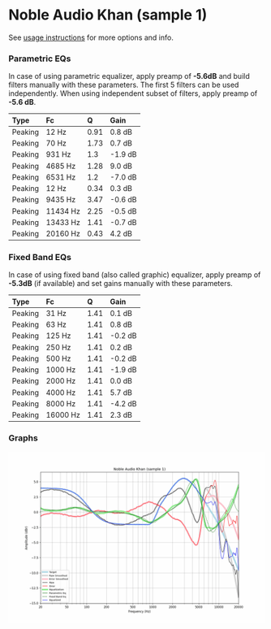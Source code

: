 # Noble Audio Khan (sample 1)
See [usage instructions](https://github.com/jaakkopasanen/AutoEq#usage) for more options and info.

### Parametric EQs
In case of using parametric equalizer, apply preamp of **-5.6dB** and build filters manually
with these parameters. The first 5 filters can be used independently.
When using independent subset of filters, apply preamp of **-5.6 dB**.

| Type    | Fc       |    Q | Gain    |
|:--------|:---------|:-----|:--------|
| Peaking | 12 Hz    | 0.91 | 0.8 dB  |
| Peaking | 70 Hz    | 1.73 | 0.7 dB  |
| Peaking | 931 Hz   | 1.3  | -1.9 dB |
| Peaking | 4685 Hz  | 1.28 | 9.0 dB  |
| Peaking | 6531 Hz  | 1.2  | -7.0 dB |
| Peaking | 12 Hz    | 0.34 | 0.3 dB  |
| Peaking | 9435 Hz  | 3.47 | -0.6 dB |
| Peaking | 11434 Hz | 2.25 | -0.5 dB |
| Peaking | 13433 Hz | 1.41 | -0.7 dB |
| Peaking | 20160 Hz | 0.43 | 4.2 dB  |

### Fixed Band EQs
In case of using fixed band (also called graphic) equalizer, apply preamp of **-5.3dB**
(if available) and set gains manually with these parameters.

| Type    | Fc       |    Q | Gain    |
|:--------|:---------|:-----|:--------|
| Peaking | 31 Hz    | 1.41 | 0.1 dB  |
| Peaking | 63 Hz    | 1.41 | 0.8 dB  |
| Peaking | 125 Hz   | 1.41 | -0.2 dB |
| Peaking | 250 Hz   | 1.41 | 0.2 dB  |
| Peaking | 500 Hz   | 1.41 | -0.2 dB |
| Peaking | 1000 Hz  | 1.41 | -1.9 dB |
| Peaking | 2000 Hz  | 1.41 | 0.0 dB  |
| Peaking | 4000 Hz  | 1.41 | 5.7 dB  |
| Peaking | 8000 Hz  | 1.41 | -4.2 dB |
| Peaking | 16000 Hz | 1.41 | 2.3 dB  |

### Graphs
![](./Noble%20Audio%20Khan%20(sample%201).png)